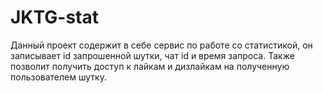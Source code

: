 # JKTG-stat

Данный проект содержит в себе сервис по работе со статистикой, он записывает id запрошенной шутки, чат id и время запроса. Также позволит получить доступ к лайкам и дизлайкам на полученную пользователем шутку.